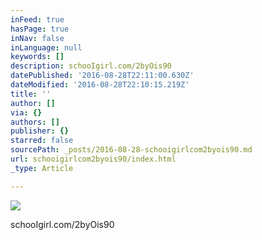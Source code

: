 ```yaml
---
inFeed: true
hasPage: true
inNav: false
inLanguage: null
keywords: []
description: schooIgirl.com/2byOis90
datePublished: '2016-08-28T22:11:00.630Z'
dateModified: '2016-08-28T22:10:15.219Z'
title: ''
author: []
via: {}
authors: []
publisher: {}
starred: false
sourcePath: _posts/2016-08-28-schooigirlcom2byois90.md
url: schooigirlcom2byois90/index.html
_type: Article

---
```

![](https://the-grid-user-content.s3-us-west-2.amazonaws.com/6e38e828-c924-45e2-83aa-ec0e2913c9a8.jpg)

schooIgirl.com/2byOis90